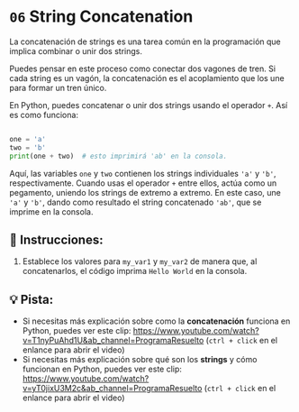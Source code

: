 # `06` String Concatenation

La concatenación de strings es una tarea común en la programación que implica combinar o unir dos strings.

Puedes pensar en este proceso como conectar dos vagones de tren. Si cada string es un vagón, la concatenación es el acoplamiento que los une para formar un tren único.

En Python, puedes concatenar o unir dos strings usando el operador `+`. Así es como funciona:

```py

one = 'a'
two = 'b'
print(one + two)  # esto imprimirá 'ab' en la consola.
```

Aquí, las variables `one` y `two` contienen los strings individuales `'a'` y `'b'`, respectivamente. Cuando usas el operador `+` entre ellos, actúa como un pegamento, uniendo los strings de extremo a extremo. En este caso, une `'a'` y `'b'`, dando como resultado el string concatenado `'ab'`, que se imprime en la consola.

## 📝 Instrucciones: 
1. Establece los valores para `my_var1` y `my_var2` de manera que, al concatenarlos, el código imprima `Hello World` en la consola.


## 💡 Pista:
- Si necesitas más explicación sobre como la **concatenación** funciona en Python, puedes ver este clip: https://www.youtube.com/watch?v=T1nyPuAhd1U&ab_channel=ProgramaResuelto (`ctrl + click` en el enlance para abrir el video)
- Si necesitas más explicación sobre qué son los **strings** y cómo funcionan en Python, puedes ver este clip: https://www.youtube.com/watch?v=yT0jixU3M2c&ab_channel=ProgramaResuelto (`ctrl + click` en el enlance para abrir el video)